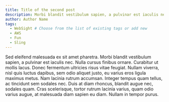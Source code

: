 ```yaml
---
title: Title of the second post
description: Morbi blandit vestibulum sapien, a pulvinar est iaculis nec. Nulla cursus finibus ornare. Curabitur ut mollis lacus.
author: Author Name
tags:
  - WebSight # Choose from the list of existing tags or add new
  - AWS
  - Fun
  - Sling
---
```


Sed eleifend malesuada ex sit amet pharetra. Morbi blandit vestibulum sapien, a pulvinar est iaculis nec. Nulla cursus finibus ornare. Curabitur ut mollis lacus. Donec fermentum ultricies risus vitae feugiat. Nullam viverra, nisl quis luctus dapibus, sem odio aliquet justo, eu varius eros ligula maximus metus. Nam lacinia rutrum accumsan. Integer tempus quam tellus, ac tincidunt sem sodales nec. Duis at diam rhoncus, blandit augue nec, sodales quam. Cras scelerisque, tortor rutrum lacinia varius, quam odio varius augue, at malesuada diam sapien eu diam. Nullam in tempor purus. 

